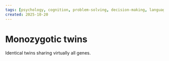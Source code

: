 ```yaml
---
tags: [psychology, cognition, problem-solving, decision-making, language, intelligence, testing, heuristics, bias]
created: 2025-10-20
---
```

# Monozygotic twins

Identical twins sharing virtually all genes.

